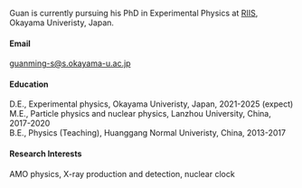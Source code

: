 

Guan is currently pursuing his PhD in Experimental Physics at <a href="http://www.riis.okayama-u.ac.jp/m/">RIIS</a>, Okayama Univeristy, Japan.

#### Email
guanming-s@s.okayama-u.ac.jp

#### Education
D.E., Experimental physics, Okayama Univeristy, Japan, 2021-2025 (expect) \
M.E., Particle physics and nuclear physics, Lanzhou University, China, 2017-2020\
B.E., Physics (Teaching), Huanggang Normal Univeristy, China, 2013-2017

#### Research Interests
AMO physics, X-ray production and detection, nuclear clock

